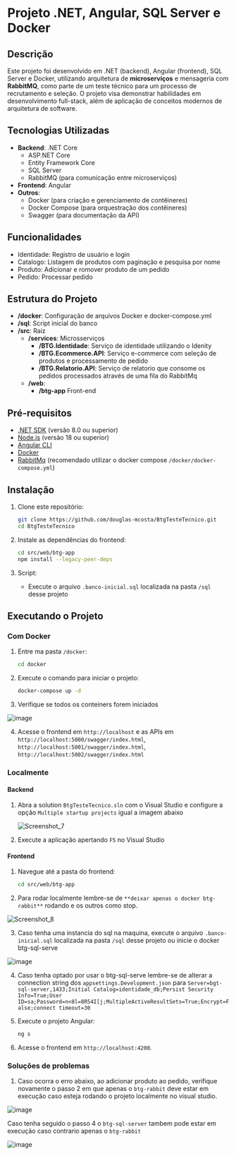 # Projeto .NET, Angular, SQL Server e Docker

## Descrição

Este projeto foi desenvolvido em .NET (backend), Angular (frontend), SQL Server e Docker, utilizando arquitetura de **microserviços** e mensageria com **RabbitMQ**, como parte de um teste técnico para um processo de recrutamento e seleção. O projeto visa demonstrar habilidades em desenvolvimento full-stack, além de aplicação de conceitos modernos de arquitetura de software.

## Tecnologias Utilizadas

- **Backend**: .NET Core
  - ASP.NET Core
  - Entity Framework Core
  - SQL Server
  - RabbitMQ (para comunicação entre microserviços)
- **Frontend**: Angular
- **Outros**:
  - Docker (para criação e gerenciamento de contêineres)
  - Docker Compose (para orquestração dos contêineres)
  - Swagger (para documentação da API)

## Funcionalidades

- Identidade: Registro de usuário e login
- Catalogo: Listagem de produtos com paginação e pesquisa por nome
- Produto: Adicionar e romover produto de um pedido
- Pedido: Processar pedido

## Estrutura do Projeto

- **/docker**:  Configuração de arquivos Docker e docker-compose.yml
- **/sql**:  Script inicial do banco
- **/src**:  Raiz
  - **/services**: Microsserviços
    - **/BTG.Identidade**: Serviço de identidade utilizando o Idenity
    - **/BTG.Ecommerce.API**: Serviço e-commerce com seleção de produtos e processamento de pedido
    - **/BTG.Relatorio.API**: Serviço de relatorio que consome os pedidos processados através de uma fila do RabbitMq
  - **/web**: 
    - **/btg-app**  Front-end
## Pré-requisitos

- [.NET SDK](https://dotnet.microsoft.com/pt-br/download/dotnet/8.0) (versão 8.0 ou superior)
- [Node.js](https://nodejs.org/pt/download/package-manager) (versão 18 ou superior)
- [Angular CLI](https://angular.io/cli)
- [Docker](https://docs.docker.com/desktop/install/windows-install)
- [RabbitMq](https://www.rabbitmq.com/docs/download) (recomendado utilizar o docker compose `/docker/docker-compose.yml`)

## Instalação

1. Clone este repositório:
    ```bash
    git clone https://github.com/douglas-mcosta/BtgTesteTecnico.git
    cd BtgTesteTecnico
    ```

2. Instale as dependências do frontend:
    ```bash
    cd src/web/btg-app
    npm install --legacy-peer-deps
    ```

3. Script:
   - Execute o arquivo `.banco-inicial.sql` localizada na pasta `/sql` desse projeto

## Executando o Projeto

### Com Docker

1. Entre ma pasta `/docker`: 
    ```bash
    cd docker
    ```
2. Execute o comando para iniciar o projeto:
    ```bash
    docker-compose up -d
    ```
2. Verifique se todos os conteiners forem iniciados

![image](https://github.com/user-attachments/assets/f95834f6-c817-498a-9477-6994a51ff1ff)

4. Acesse o frontend em `http://localhost` e as APIs em `http://localhost:5000/swagger/index.html`, `http://localhost:5001/swagger/index.html`, `http://localhost:5002/swagger/index.html`

### Localmente

#### Backend

1. Abra a solution `BtgTesteTecnico.sln` com o Visual Studio e configure a opção `Multiple startup projects` igual a imagem abaixo

   ![Screenshot_7](https://github.com/user-attachments/assets/b204fb7d-8441-4944-9268-4b5262b41d8a)

2. Execute a aplicação apertando `F5` no Visual Studio

#### Frontend

1. Navegue até a pasta do frontend:
    ```bash
    cd src/web/btg-app
    ```
2. Para rodar localmente lembre-se de `**deixar apenas o docker btg-rabbit**` rodando e os outros como stop.

 ![Screenshot_8](https://github.com/user-attachments/assets/f3412241-25b9-45ad-b788-e45550194259)

3. Caso tenha uma instancia do sql na maquina, execute o arquivo `.banco-inicial.sql` localizada na pasta `/sql` desse projeto ou inicie o docker btg-sql-serve

 ![image](https://github.com/user-attachments/assets/916e50fd-d9e4-4ad9-8035-3e3f0af55c3b)

4. Caso tenha optado por usar o btg-sql-serve lembre-se de alterar a connection string dos `appsettings.Development.json` para `Server=bgt-sql-server,1433;Initial Catalog=identidade_db;Persist Security Info=True;User ID=sa;Password=n<8l=8R54I[j;MultipleActiveResultSets=True;Encrypt=False;connect timeout=30`


5. Execute o projeto Angular:
    ```bash
    ng s
    ```

6. Acesse o frontend em `http://localhost:4200`.
### Soluções de problemas
1. Caso ocorra o erro abaixo, ao adicionar produto ao pedido, verifique novamente o passo 2 em que apenas o `btg-rabbit` deve estar em execução caso esteja rodando o projeto localmente no visual studio.

![image](https://github.com/user-attachments/assets/62a9c358-b733-4d67-b9c7-365b1db28b8a)

Caso tenha seguido o passo 4 o `btg-sql-server` tambem pode estar em execução caso contrario apenas o `btg-rabbit`

![image](https://github.com/user-attachments/assets/76757b29-1874-48c9-9704-7abda493525e)




